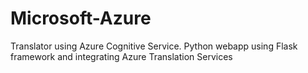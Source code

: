 # Microsoft-Azure
Translator using Azure Cognitive Service.
Python webapp using Flask framework and integrating Azure Translation Services
